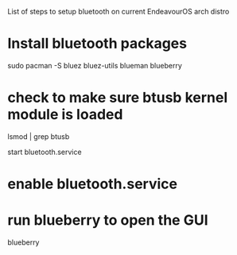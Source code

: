 List of steps to setup bluetooth on current EndeavourOS arch distro

# Install bluetooth packages
sudo pacman -S bluez bluez-utils blueman blueberry 

# check to make sure btusb kernel module is loaded
lsmod | grep btusb

start bluetooth.service
# enable bluetooth.service

# run blueberry to open the GUI
blueberry

